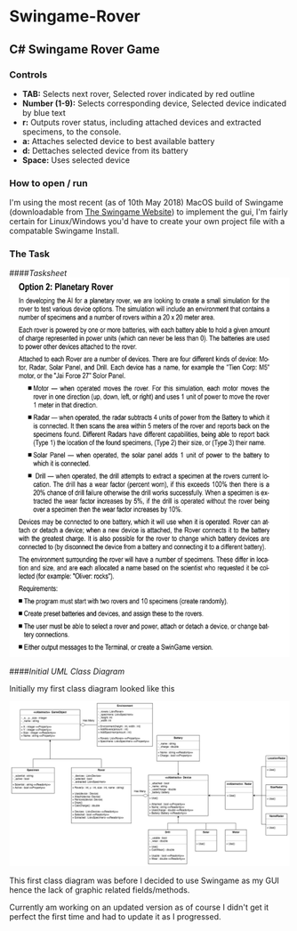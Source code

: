 # Swingame-Rover
## C# Swingame Rover Game

### Controls

- **TAB:** Selects next rover, Selected rover indicated by red outline
- **Number (1-9):** Selects corresponding device, Selected device indicated by blue text
- **r:** Outputs rover status, including attached devices and extracted specimens, to the console.
- **a:** Attaches selected device to best available battery
- **d:** Dettaches selected device from its battery
- **Space:** Uses selected device


### How to open / run
I'm using the most recent (as of 10th May 2018) MacOS build of Swingame (downloadable from [The Swingame Website](http://www.swingame.com/ "Swingame's Homepage")) to implement the gui, I'm fairly certain for Linux/Windows you'd have to create your own project file with a compatable Swingame Install.

### The Task

####*Tasksheet*
![Tasksheet](Tasksheet.png?raw=true "Tasksheet")



####*Initial UML Class Diagram*

Initially my first class diagram looked like this

![InitialUML](InitialUML.jpg?raw=true "InitialUML")

This first class diagram was before I decided to use Swingame as my GUI hence the lack of graphic related fields/methods.

Currently am working on an updated version as of course I didn't get it perfect the first time and had to update it as I progressed.